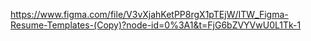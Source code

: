 https://www.figma.com/file/V3vXjahKetPP8rgX1pTEjW/ITW_Figma-Resume-Templates-(Copy)?node-id=0%3A1&t=FjG6bZVYVwU0L1Tk-1